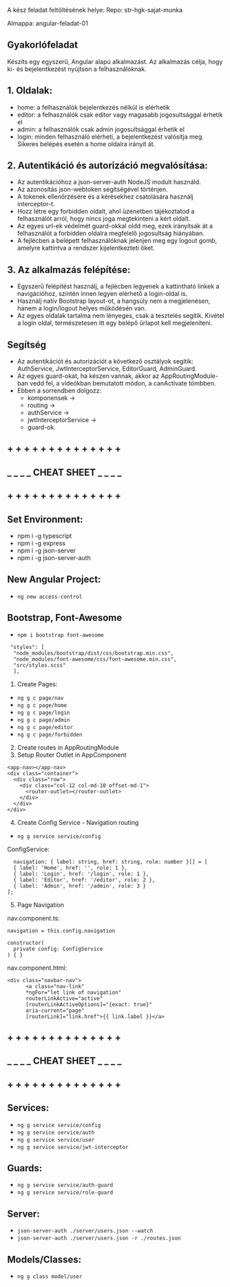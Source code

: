 A kész feladat feltöltésének helye:
Repo: str-hgk-sajat-munka

Almappa: angular-feladat-01


## Gyakorlófeladat
Készíts egy egyszerű, Angular alapú alkalmazást. Az alkalmazás célja, hogy ki- és bejelentkezést nyújtson a felhasználóknak.

## 1. Oldalak:
- home: a felhasználók bejelentkezés nélkül is elérhetik
- editor: a felhasználók csak editor vagy magasabb jogosultsággal érhetik el
- admin: a felhasználók csak admin jogosultsággal érhetik el
- login: minden felhasználó elérheti, a bejelentkezést valósítja meg. Sikeres belépés esetén a home oldalra irányít át.

## 2. Autentikáció és autorizáció megvalósítása: 
- Az autentikációhoz a json-server-auth NodeJS modult használd.
- Az azonosítás json-webtoken segítségével történjen.
- A tokenek ellenőrzésére és a kérésekhez csatolására használj interceptor-t.
- Hozz létre egy forbidden oldalt, ahol üzenetben tájékoztatod a felhasználót arról, hogy nincs joga megtekinteni a kért oldalt.
- Az egyes url-ek védelmét guard-okkal oldd meg, ezek irányítsák át a felhasználót a forbidden oldalra megfelelő jogosultság hiányában.
- A fejlécben a belépett felhasználóknak jelenjen meg egy logout gomb, amelyre kattintva a rendszer kijelentkezteti őket.

## 3. Az alkalmazás felépítése:
- Egyszerű felépítést használj, a fejlécben legyenek a kattintható linkek a navigációhoz, szintén innen legyen elérhető a login-oldal is.
- Használj natív Bootstrap layout-ot, a hangsúly nem a megjelenésen, hanem a login/logout helyes működésén van.
- Az egyes oldalak tartalma nem lényeges, csak a tesztelés segítik. Kivétel a login oldal, természetesen itt egy belépő űrlapot kell megjeleníteni.
## Segítség
- Az autentikációt és autorizációt a következő osztályok segítik: AuthService, JwtInterceptorService, EditorGuard, AdminGuard.
- Az egyes guard-okat, ha készen vannak, akkor az AppRoutingModule-ban vedd fel, a videókban bemutatott módon, a canActivate tömbben.
- Ebben a sorrendben dolgozz: 
  - komponensek -> 
  - routing -> 
  - authService -> 
  - jwtInterceptorService -> 
  - guard-ok.


## + + + + + + + + + + + + + +
## _ _ _ _ CHEAT SHEET _ _ _ _
## + + + + + + + + + + + + + +

## Set Environment: 
- npm i -g typescript
- npm i -g express
- npm i -g json-server
- npm i -g json-server-auth

## New Angular Project:
  - `ng new access-control`

## Bootstrap, Font-Awesome
  - `npm i bootstrap font-awesome`
```
 "styles": [
  "node_modules/bootstrap/dist/css/bootstrap.min.css",
  "node_modules/font-awesome/css/font-awesome.min.css",
  "src/styles.scss"
  ],
```
1. Create Pages:
  - `ng g c page/nav`
  - `ng g c page/home`
  - `ng g c page/login`
  - `ng g c page/admin`
  - `ng g c page/editor`
  - `ng g c page/forbidden`

2. Create routes in AppRoutingModule
3. Setup Router Outlet in AppComponent
```
<app-nav></app-nav>
<div class="container">
  <div class="row">
    <div class="col-12 col-md-10 offset-md-1">
      <router-outlet></router-outlet>
    </div>
  </div>
</div>
```
4. Create Config Service - Navigation routing
  - `ng g service service/config`

ConfigService:
  ```
    navigation: { label: string, href: string, role: number }[] = [
    { label: 'Home', href: '', role: 1 },
    { label: 'Login', href: '/login', role: 1 },
    { label: 'Editor', href: '/editor', role: 2 },
    { label: 'Admin', href: '/admin', role: 3 }
  ];
  ```
5. Page Navigation 

nav.component.ts: 
  ```
  navigation = this.config.navigation
  ```
  ```
  constructor(
    private config: ConfigService
  ) { }
  ```
nav.component.html:
  ```
  <div class="navbar-nav">
        <a class="nav-link" 
        *ngFor="let link of navigation" 
        routerLinkActive="active"
        [routerLinkActiveOptions]="{exact: true}"
        aria-current="page" 
        [routerLink]="link.href">{{ link.label }}</a>
  ```




## + + + + + + + + + + + + + +
## _ _ _ _ CHEAT SHEET _ _ _ _
## + + + + + + + + + + + + + +


## Services:
  - `ng g service service/config`
  - `ng g service service/auth`
  - `ng g service service/user`
  - `ng g service service/jwt-interceptor`

## Guards:
  - `ng g service service/auth-guard`
  - `ng g service service/role-guard`

## Server: 
- `json-server-auth ./server/users.json --watch`
- `json-server-auth ./server/users.json -r ./routes.json`

## Models/Classes:
  - `ng g class model/user`